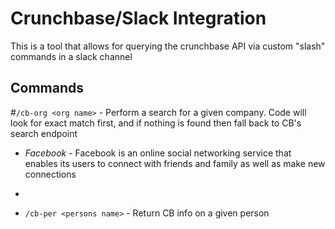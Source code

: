 # Crunchbase/Slack Integration

This is a tool that allows for querying the crunchbase API via custom "slash" commands in a slack channel

## Commands

 #`/cb-org <org name>` - Perform a search for a given company. Code will look for exact match first, and if nothing is found then fall back to CB's search endpoint
 
 * *Facebook* - Facebook is an online social networking service that enables its users to connect with friends and family as well as make new connections
 
 *
 
 * `/cb-per <persons name>` - Return CB info on a given person
 
